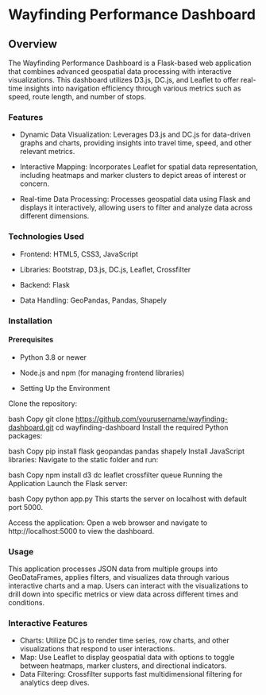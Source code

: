 # Wayfinding Performance Dashboard

## Overview

The Wayfinding Performance Dashboard is a Flask-based web application that combines advanced geospatial data processing with interactive visualizations. This dashboard utilizes D3.js, DC.js, and Leaflet to offer real-time insights into navigation efficiency through various metrics such as speed, route length, and number of stops.

### Features
- Dynamic Data Visualization: Leverages D3.js and DC.js for data-driven graphs and charts, providing insights into travel time, speed, and other relevant metrics.

- Interactive Mapping: Incorporates Leaflet for spatial data representation, including heatmaps and marker clusters to depict areas of interest or concern.

- Real-time Data Processing: Processes geospatial data using Flask and displays it interactively, allowing users to filter and analyze data across different dimensions.

### Technologies Used

- Frontend: HTML5, CSS3, JavaScript

- Libraries: Bootstrap, D3.js, DC.js, Leaflet, Crossfilter

- Backend: Flask

- Data Handling: GeoPandas, Pandas, Shapely

### Installation
#### Prerequisites
- Python 3.8 or newer

- Node.js and npm (for managing frontend libraries)

- Setting Up the Environment

Clone the repository:

bash
Copy
git clone https://github.com/yourusername/wayfinding-dashboard.git
cd wayfinding-dashboard
Install the required Python packages:

bash
Copy
pip install flask geopandas pandas shapely
Install JavaScript libraries: Navigate to the static folder and run:

bash
Copy
npm install d3 dc leaflet crossfilter queue
Running the Application
Launch the Flask server:

bash
Copy
python app.py
This starts the server on localhost with default port 5000.

Access the application: Open a web browser and navigate to http://localhost:5000 to view the dashboard.

### Usage
This application processes JSON data from multiple groups into GeoDataFrames, applies filters, and visualizes data through various interactive charts and a map. Users can interact with the visualizations to drill down into specific metrics or view data across different times and conditions.

### Interactive Features
- Charts: Utilize DC.js to render time series, row charts, and other visualizations that respond to user interactions.
- Map: Use Leaflet to display geospatial data with options to toggle between heatmaps, marker clusters, and directional indicators.
- Data Filtering: Crossfilter supports fast multidimensional filtering for analytics deep dives.
